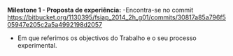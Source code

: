 **Milestone 1 - Proposta de experiência:**
-Encontra-se no commit                            https://bitbucket.org/1130395/fsiap_2014_2h_g01/commits/30817a85a796f505947e205c2a5a4992198d2057
-  Em que referimos os objectivos do Trabalho e o seu processo experimental.